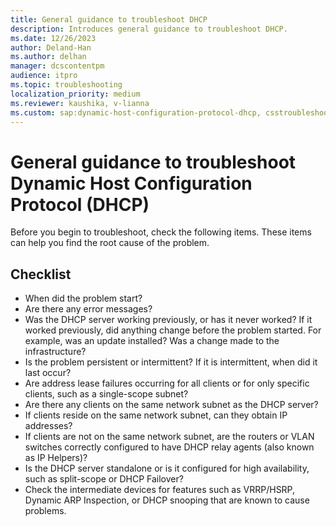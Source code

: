 ```yaml
---
title: General guidance to troubleshoot DHCP
description: Introduces general guidance to troubleshoot DHCP.
ms.date: 12/26/2023
author: Deland-Han
ms.author: delhan
manager: dcscontentpm
audience: itpro
ms.topic: troubleshooting
localization_priority: medium
ms.reviewer: kaushika, v-lianna
ms.custom: sap:dynamic-host-configuration-protocol-dhcp, csstroubleshoot
---
```

# General guidance to troubleshoot Dynamic Host Configuration Protocol (DHCP)

Before you begin to troubleshoot, check the following items. These items can help you find the root cause of the problem.

## Checklist

- When did the problem start?
- Are there any error messages?
- Was the DHCP server working previously, or has it never worked? If it worked previously, did anything change before the problem started. For example, was an update installed? Was a change made to the infrastructure?
- Is the problem persistent or intermittent? If it is intermittent, when did it last occur?
- Are address lease failures occurring for all clients or for only specific clients, such as a single-scope subnet?
- Are there any clients on the same network subnet as the DHCP server?
- If clients reside on the same network subnet, can they obtain IP addresses?
- If clients are not on the same network subnet, are the routers or VLAN switches correctly configured to have DHCP relay agents (also known as IP Helpers)?
- Is the DHCP server standalone or is it configured for high availability, such as split-scope or DHCP Failover?
- Check the intermediate devices for features such as VRRP/HSRP, Dynamic ARP Inspection, or DHCP snooping that are known to cause problems.
